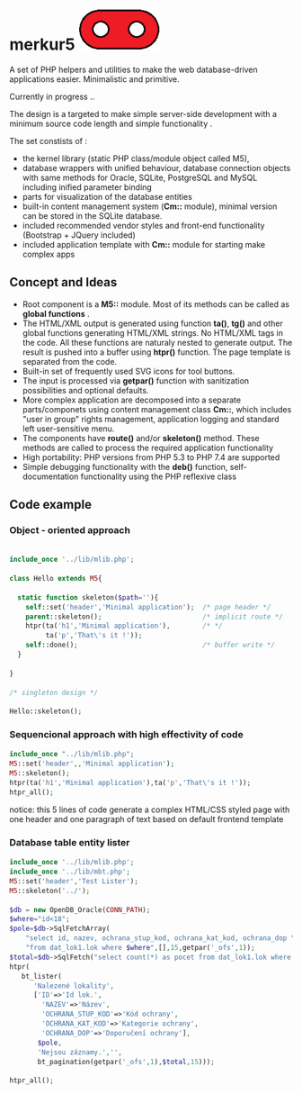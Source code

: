 # merkur5 ![M5](img/m5.png)

A set of PHP helpers and utilities to make the web database-driven applications easier.
Minimalistic and primitive.


Currently in progress ..


The design is a targeted to make simple server-side development with a minimum source code length and simple functionality .

The set constists of :
 
- the kernel library (static PHP class/module object called M5),
- database wrappers with unified behaviour, database connection objects with same methods for Oracle, SQLite, PostgreSQL and MySQL including inified parameter binding
- parts for visualization of the database entities 
- built-in content management system (**Cm::** module), minimal version can be stored in the SQLite database.
- included recommended vendor styles and front-end functionality (Bootstrap + JQuery included)
- included application template with **Cm::** module for starting make complex apps

## Concept and Ideas

- Root component is a **M5::** module. Most of its methods can be called as **global functions** . 
- The HTML/XML output is generated using function **ta()**, **tg()** and other global functions generating HTML/XML strings. 
 No HTML/XML tags in the code. All these functions are naturaly nested to generate output. The result is pushed into a
 buffer using **htpr()** function. The page template is separated from the code.
- Built-in set of frequently used SVG icons for tool buttons. 
- The input is processed via **getpar()** function with sanitization possibilities and optional defaults.
- More complex application are decomposed into a separate parts/componets using content management class **Cm::**, 
 which includes "user in group" rights management, application logging and standard left user-sensitive menu.
- The components have **route()** and/or **skeleton()** method. 
These methods are called to process the required application functionality 
- High portability: PHP versions from PHP 5.3 to PHP 7.4 are supported
- Simple debugging functionality with the **deb()** function, self-documentation 
functionality using the PHP reflexive class      

## Code example

### Object - oriented approach

```PHP

include_once '../lib/mlib.php';

class Hello extends M5{

  static function skeleton($path=''){
    self::set('header','Minimal application');  /* page header */ 
    parent::skeleton();                         /* implicit route */
    htpr(ta('h1','Minimal application'),        /* */
         ta('p','That\'s it !'));
    self::done();                               /* buffer write */       
  }

} 

/* singleton design */

Hello::skeleton(); 

``` 

### Sequencional approach with high effectivity of code

```PHP
include_once "../lib/mlib.php";
M5::set('header',,'Minimal application'); 
M5::skeleton(); 
htpr(ta('h1','Minimal application'),ta('p','That\'s it !')); 
htpr_all();                  
```
notice: this 5 lines of code generate a complex HTML/CSS styled page
  with one header and one paragraph of text based on default frontend template

### Database table entity lister

```PHP
include_once '../lib/mlib.php';
include_once '../lib/mbt.php';
M5::set('header','Test Lister');
M5::skeleton('../');

$db = new OpenDB_Oracle(CONN_PATH);
$where="id<18";
$pole=$db->SqlFetchArray(
    "select id, nazev, ochrana_stup_kod, ochrana_kat_kod, ochrana_dop ".
    "from dat_lok1.lok where $where",[],15,getpar('_ofs',1));
$total=$db->SqlFetch("select count(*) as pocet from dat_lok1.lok where $where",[]);
htpr(
   bt_lister(
      'Nalezené lokality',
      ['ID'=>'Id lok.',
        'NAZEV'=>'Název',
        'OCHRANA_STUP_KOD'=>'Kód ochrany',
        'OCHRANA_KAT_KOD'=>'Kategorie ochrany',
        'OCHRANA_DOP'=>'Doporučení ochrany'],
       $pole,
       'Nejsou záznamy.','',
       bt_pagination(getpar('_ofs',1),$total,15)));
   
htpr_all();
```

